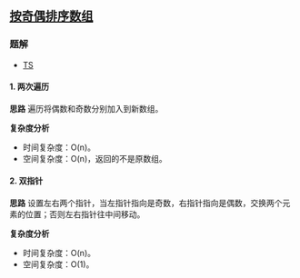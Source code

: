 ## [按奇偶排序数组](https://leetcode-cn.com/problems/sort-array-by-parity/)

### 题解
+ [TS](../../ts/1024/905.ts)

#### 1. 两次遍历
**思路**
遍历将偶数和奇数分别加入到新数组。

**复杂度分析**
+ 时间复杂度：O(n)。
+ 空间复杂度：O(n)，返回的不是原数组。

#### 2. 双指针
**思路**
设置左右两个指针，当左指针指向是奇数，右指针指向是偶数，交换两个元素的位置；否则左右指针往中间移动。

**复杂度分析**
+ 时间复杂度：O(n)。
+ 空间复杂度：O(1)。